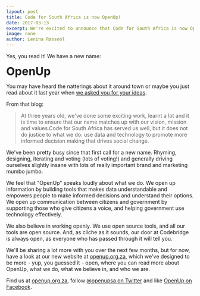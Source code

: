 ```yaml
---
layout: post
title: Code for South Africa is now OpenUp!
date: 2017-03-13
excerpt: We're excited to announce that Code for South Africa is now OpenUp.
image: none
author: Lenina Rassool
---
```

Yes, you read it! We have a new name: 

<strong style="margin:20px 0; font-size: 30px;">OpenUp</strong>

You may have heard the natterings about it around town or maybe you just read about it last year when [we asked you for your ideas](http://code4sa.org/2016/11/18/looking-for-name.html).

From that blog: 

> At three years old, we've done some exciting work, learnt a lot and it is time to ensure that our name matches up with our vision, mission and values.Code for South Africa has served us well, but it does not do justice to what we do: use data and technology to promote more informed decision making that drives social change.

We've been pretty busy since that first call for a new name. Rhyming, designing, iterating and voting (lots of voting!) and generally driving ourselves slightly insane with lots of really important brand and marketing mumbo jumbo.

We feel that "OpenUp" speaks loudly about what we do. We open up information by building tools that makes data understandable and empowers people to make informed decisions and understand their options. We open up communication between citizens and government by supporting those who give citizens a voice, and helping government use technology effectively.

We also believe in working openly. We use open source tools, and all our tools are open source. And, as cliche as it sounds, our door at Codebridge is always open, as everyone who has passed through it will tell you. 

We'll be sharing a lot more with you over the next few months, but for now, have a look at our new website at [openup.org.za](https://openup.org.za), which we've designed to be more - yup, you guessed it - open, where you can read more about OpenUp, what we do, what we believe in, and who we are.   

Find us at [openup.org.za](https://openup.org.za), follow [@openupsa on Twitter](https://twitter.com/@openupsa) and like [OpenUp on Facebook](https://www.facebook.com/openupsa).
